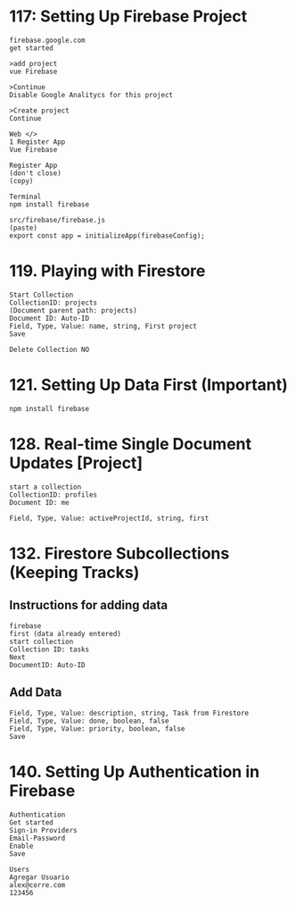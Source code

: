 # 117: Setting Up Firebase Project

```
firebase.google.com
get started

>add project
vue Firebase

>Continue
Disable Google Analitycs for this project

>Create project
Continue
```

```
Web </>
1 Register App
Vue Firebase

Register App
(don't close)
(copy)
```

```
Terminal
npm install firebase
```

```
src/firebase/firebase.js
(paste)
export const app = initializeApp(firebaseConfig);
```

# 119. Playing with Firestore

```
Start Collection
CollectionID: projects
(Document parent path: projects)
Document ID: Auto-ID
Field, Type, Value: name, string, First project
Save
```

```
Delete Collection NO
```

# 121. Setting Up Data First (Important)

```
npm install firebase
```

# 128. Real-time Single Document Updates [Project]

```
start a collection
CollectionID: profiles
Document ID: me

Field, Type, Value: activeProjectId, string, first
```

# 132. Firestore Subcollections (Keeping Tracks)

## Instructions for adding data

```
firebase
first (data already entered)
start collection
Collection ID: tasks
Next
DocumentID: Auto-ID
```

## Add Data

```
Field, Type, Value: description, string, Task from Firestore
Field, Type, Value: done, boolean, false
Field, Type, Value: priority, boolean, false
Save
```

# 140. Setting Up Authentication in Firebase

```
Authentication
Get started
Sign-in Providers
Email-Password
Enable
Save
```

```
Users
Agregar Usuario
alex@corre.com
123456
```
